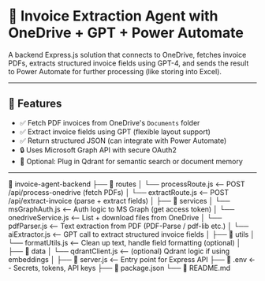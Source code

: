# 🧾 Invoice Extraction Agent with OneDrive + GPT + Power Automate

A backend Express.js solution that connects to OneDrive, fetches invoice PDFs, extracts structured invoice fields using GPT-4, and sends the result to Power Automate for further processing (like storing into Excel).

---

## 🚀 Features

- ✅ Fetch PDF invoices from OneDrive's `Documents` folder
- ✅ Extract invoice fields using GPT (flexible layout support)
- ✅ Return structured JSON (can integrate with Power Automate)
- 🔒 Uses Microsoft Graph API with secure OAuth2
- 🧠 Optional: Plug in Qdrant for semantic search or document memory

---

📁 invoice-agent-backend
├── 📁 routes
│   └── processRoute.js         <-- POST /api/process-onedrive (fetch PDFs)
│   └── extractRoute.js         <-- POST /api/extract-invoice (parse + extract fields)
│
├── 📁 services
│   └── msGraphAuth.js          <-- Auth logic to MS Graph (get access token)
│   └── onedriveService.js      <-- List + download files from OneDrive
│   └── pdfParser.js            <-- Text extraction from PDF (PDF-Parse / pdf-lib etc.)
│   └── aiExtractor.js          <-- GPT call to extract structured invoice fields
│
├── 📁 utils
│   └── formatUtils.js          <-- Clean up text, handle field formatting (optional)
│
├── 📁 data
│   └── qdrantClient.js         <-- (optional) Qdrant logic if using embeddings
│
├── 📄 server.js                <-- Entry point for Express API
├── 📄 .env                     <-- Secrets, tokens, API keys
├── 📄 package.json
└── 📄 README.md
